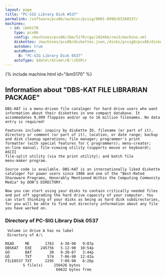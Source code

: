 ```yaml
---
layout: page
title: "PC-SIG Library Disk #537"
permalink: /software/pcx86/sw/misc/pcsig/0001-0999/DISK0537/
machines:
  - id: ibm5170
    type: pcx86
    config: /machines/pcx86/ibm/5170/cga/1024kb/rev3/machine.xml
    diskettes: /machines/pcx86/diskettes.json,/disks/pcsig0/pcx86/diskettes.json
    autoGen: true
    autoMount:
      B: "PC-SIG Library Disk 0537"
    autoType: $date\r$time\rB:\rDIR\r
---
```


{% include machine.html id="ibm5170" %}

## Information about "DBS-KAT FILE LIBRARIAN PACKAGE"

    DBS-KAT is a menu-driven file cataloger for hard drive users who want
    information about their diskettes in one compact database. It
    accommodates 9,999 floppies and/or up to 16 million filenames. No data
    entry is required!
    
    Features include: inquiry by diskette ID, filename (or part of it),
    directory or comment (or part of it), location, or date range; backup
    and disk cleanup operations; file manager; programmer's print
    formatter (with special features for C programmers); menu-creator;
    on-line manual; file-viewing utility (supports mouse or keyboard); ASCII
    file-split utility (via the print utility); and batch file
    menu-maker program.
    
    Source code is available. DBS-KAT is an internationally liked diskette
    cataloger for power users since 1986 and one of the "Best-Rated
    Shareware Programs, Honorably Mentioned Within the Computing Community
    Media" by DON'S DIRECTORY.
    
    Now you can start using your disks to contain critically needed files
    and put off upgrading the hard drive capacity of your computer. You
    can start thinking of your disks as being as hard disk subdirectories,
    for you will be able to find out directory information about any file
    you have worked on.

### Directory of PC-SIG Library Disk 0537

     Volume in drive A has no label
     Directory of A:\

    READ     ME       1763   4-30-90   9:07p
    DBSKAT   EXE    245756   5-12-90  10:54p
    GO       BAT        38   9-30-87   3:44p
    GO       TXT       574   7-06-90  12:43a
    FILE0537 TXT      2295   7-09-90   6:26p
            5 file(s)     250426 bytes
                           69632 bytes free
